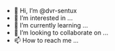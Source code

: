- 👋 Hi, I’m @dvr-sentux
- 👀 I’m interested in ...
- 🌱 I’m currently learning ...
- 💞️ I’m looking to collaborate on ...
- 📫 How to reach me ...

<!---
dvr-sentux/dvr-sentux is a ✨ special ✨ repository because its `README.md` (this file) appears on your GitHub profile.
You can click the Preview link to take a look at your changes.
--->
